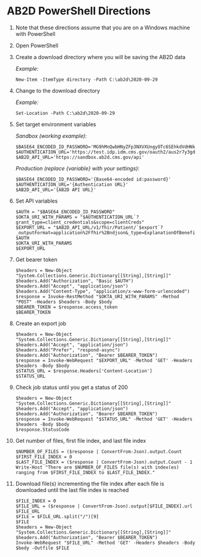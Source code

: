 # AB2D PowerShell Directions

1. Note that these directions assume that you are on a Windows machine with PowerShell

1. Open PowerShell

1. Create a download directory where you will be saving the AB2D data

   *Example:*

   ```ShellSession
   New-Item -ItemType directory -Path C:\ab2d\2020-09-29
   ```

1. Change to the download directory

   *Example:*
   
   ```ShellSession
   Set-Location -Path C:\ab2d\2020-09-29
   ```

1. Set target environment variables

   *Sandbox (working example):*

   ```ShellSession
   $BASE64_ENCODED_ID_PASSWORD='MG9hMnQwbHNyZFp3NXVXUngyOTc6SEhkdVdHNkxvZ0l2RElRdVdncDNabG85T1lNVmFsVHRINU9CY3VIdw='
   $AUTHENTICATION_URL='https://test.idp.idm.cms.gov/oauth2/aus2r7y3gdaFMKBol297/v1/token'
   $AB2D_API_URL='https://sandbox.ab2d.cms.gov/api'
   ```

   *Production (replace {variable} with your settings):*

   ```ShellSession
   $BASE64_ENCODED_ID_PASSWORD='{Base64-encoded id:password}'
   $AUTHENTICATION_URL='{Authentication URL}'
   $AB2D_API_URL='{AB2D API URL}'
   ```

1. Set API variables

   ```ShellSession
   $AUTH = "$BASE64_ENCODED_ID_PASSWORD"
   $OKTA_URI_WITH_PARAMS = "$AUTHENTICATION_URL`?grant_type=client_credentials&scope=clientCreds"
   $EXPORT_URL = "$AB2D_API_URL/v1/fhir/Patient/`$export`?_outputFormat=application%2Ffhir%2Bndjson&_type=ExplanationOfBenefit"
   $AUTH
   $OKTA_URI_WITH_PARAMS
   $EXPORT_URL
   ```

1. Get bearer token

   ```ShellSession
   $headers = New-Object "System.Collections.Generic.Dictionary[[String],[String]]"
   $headers.Add("Authorization", "Basic $AUTH")
   $headers.Add("Accept", "application/json")
   $headers.Add("Content-Type", "application/x-www-form-urlencoded")
   $response = Invoke-RestMethod "$OKTA_URI_WITH_PARAMS" -Method "POST" -Headers $headers -Body $body
   $BEARER_TOKEN = $response.access_token
   $BEARER_TOKEN
   ```

1. Create an export job

   ```ShellSession
   $headers = New-Object "System.Collections.Generic.Dictionary[[String],[String]]"
   $headers.Add("Accept", "application/json")
   $headers.Add("Prefer", "respond-async")
   $headers.Add("Authorization", "Bearer $BEARER_TOKEN")
   $response = Invoke-WebRequest "$EXPORT_URL" -Method 'GET' -Headers $headers -Body $body
   $STATUS_URL = $response.Headers['Content-Location']
   $STATUS_URL
   ```

1. Check job status until you get a status of 200

   ```ShellSession
   $headers = New-Object "System.Collections.Generic.Dictionary[[String],[String]]"
   $headers.Add("Accept", "application/json")
   $headers.Add("Authorization", "Bearer $BEARER_TOKEN")
   $response = Invoke-WebRequest "$STATUS_URL" -Method 'GET' -Headers $headers -Body $body
   $response.StatusCode
   ```
   
1. Get number of files, first file index, and last file index

   ```ShellSession
   $NUMBER_OF_FILES = ($response | ConvertFrom-Json).output.Count
   $FIRST_FILE_INDEX = 0
   $LAST_FILE_INDEX = ($response | ConvertFrom-Json).output.Count - 1
   Write-Host "There are $NUMBER_OF_FILES file(s) with index(es) ranging from $FIRST_FILE_INDEX to $LAST_FILE_INDEX."
   ```
   
1. Download file(s) incrementing the file index after each file is downloaded until the last file index is reached

   ```ShellSession
   $FILE_INDEX = 0
   $FILE_URL = ($response | ConvertFrom-Json).output[$FILE_INDEX].url
   $FILE_URL
   $FILE = $FILE_URL.split("/")[9]
   $FILE
   $headers = New-Object "System.Collections.Generic.Dictionary[[String],[String]]"
   $headers.Add("Authorization", "Bearer $BEARER_TOKEN")
   Invoke-WebRequest "$FILE_URL" -Method 'GET' -Headers $headers -Body $body -Outfile $FILE
   ```
